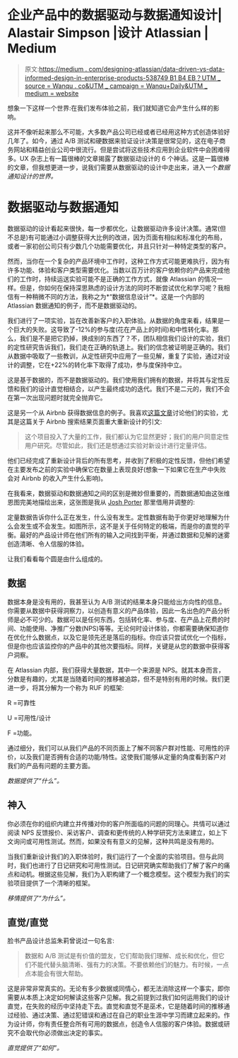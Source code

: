 # 企业产品中的数据驱动与数据通知设计| Alastair Simpson |设计 Atlassian | Medium

> 原文:[https://medium . com/designing-atlassian/data-driven-vs-data-informed-design-in-enterprise-products-538749 B1 B4 EB？UTM _ source = Wanqu . co&UTM _ campaign = Wanqu+Daily&UTM _ medium = website](https://medium.com/designing-atlassian/data-driven-vs-data-informed-design-in-enterprise-products-538749b1b4eb?utm_source=wanqu.co&utm_campaign=Wanqu+Daily&utm_medium=website)

想象一下这样一个世界:在我们发布体验之前，我们就知道它会产生什么样的影响。

这并不像听起来那么不可能，大多数产品公司已经或者已经用这种方式创造体验好几年了。如今，通过 A/B 测试和硬数据来验证设计决策是很常见的，这在电子商务网站和精益创业公司中很流行。但是尝试将这些技术应用到企业软件中会困难得多。UX 杂志上有一篇很棒的文章揭露了数据驱动设计的 6 个神话。这是一篇很棒的文章，但我想更进一步，说我们需要从数据驱动的设计中走出来，进入一个*数据通知设计的世界。*

# 数据驱动与数据通知

数据驱动的设计看起来很快，每一步都优化，让数据驱动许多设计决策。通常(但不总是)有可能通过小调整获得大比例的改进，因为页面有相似和标准化的布局，或者一家初创公司只有少数几个功能需要优化，并且只针对一种特定类型的客户。

然而，当你在一个复杂的产品环境中工作时，这种工作方式可能更难执行，因为有许多功能、体验和客户类型需要优化。当数以百万计的客户依赖你的产品来完成他们的工作时，持续运送实验可能不是正确的工作方式，就像 Atlassian 的情况一样。但是，你如何在保持深思熟虑的设计方法的同时不断尝试优化和学习呢？我相信有一种稍微不同的方法，我称之为*“数据信息设计”*。这是一个内部的 Atlassian 数据通知的例子，而不是数据驱动的。

我们进行了一项实验，旨在改善新客户的入职体验。从数据的角度来看，结果是一个巨大的失败。这导致了-12%的参与度(花在产品上的时间)和中性转化率。那么，我们是不是把它扔掉，换成别的东西了？不，团队相信我们设计的实验，我们的定性研究告诉我们，我们走在正确的轨道上。我们的信念被证明是正确的。我们从数据中吸取了一些教训，从定性研究中应用了一些见解，重复了实验，通过对设计的调整，它在+22%的转化率下取得了成功，参与度保持中立。

这是基于数据的，而不是数据驱动的。我们使用我们拥有的数据，并将其与定性反馈和我们的设计直觉相结合，以产生最终成功的迭代。我们不是二元的，我们不会在第一次出现问题时就完全抛弃它。

这是另一个从 Airbnb 获得数据信息的例子。我喜欢[这篇文章](http://nerds.airbnb.com/experiments-at-airbnb/)讨论他们的实验，尤其是这篇关于 Airbnb 搜索结果页面重大重新设计的引文:

> 这个项目投入了大量的工作，我们都认为它显然更好；我们的用户同意定性用户研究。尽管如此，我们还是想通过实验对新设计进行定量评估。



他们已经完成了重新设计背后的所有思考，并收到了积极的定性反馈，但他们希望在主要发布之前的实验中确保它在数量上表现良好(想象一下如果它在生产中失败会对 Airbnb 的收入产生什么影响)。

在我看来，数据驱动和数据通知之间的区别是微妙但重要的，而数据通知由这张维恩图完美地描绘出来，这张图是我从 [Josh Porter](http://bokardo.com/archives/growing-10-100-1000-users/) 那里借用并调整的:



定量数据告诉你什么正在发生，什么没有发生。定性数据有助于你更好地理解为什么会发生或不会发生。如图所示，这不是关于任何特定的极端，而是你的直觉的平衡。最好的产品设计师在他们所有的输入之间找到平衡，并通过数据和见解的迷雾创造清晰、令人信服的体验。

让我们看看每个圆是由什么组成的。

## 数据

数据本身是没有用的，我甚至认为 A/B 测试的结果本身只能给出方向性的信息。你需要从数据中获得洞察力，以创造有意义的产品体验，因此一名出色的产品分析师是必不可少的。数据可以是任何东西，包括转化率、参与度、在产品上花费的时间、功能使用、净推广分数(NPS)等等。无论何时设计体验，你都需要确保知道你在优化什么数据点，以及它是领先还是落后的指标。你应该只尝试优化一个指标，但是你也应该监控你的产品中的其他次要指标。同样，关键是从您的数据中获得客户洞察。

在 Atlassian 内部，我们获得大量数据，其中一个来源是 NPS。就其本身而言，分数是有趣的，尤其是当随着时间的推移被追踪，但不是特别有用的时候。我们更进一步，将其分解为一个称为 RUF 的框架:

R =可靠性

U =可用性/设计

F =功能。

通过细分，我们可以从我们产品的不同页面上了解不同客户群对性能、可用性的评价，以及我们是否拥有合适的功能/特性。这使我们能够从定量的角度看到客户对我们的产品有问题的主要方面。

*数据提供了“什么”。*

## 神入

你必须在你的组织内建立并传播对你的客户所面临的问题的同理心。共情可以通过阅读 NPS 反馈报价、采访客户、调查和更传统的人种学研究方法来建立，如上下文询问或可用性测试。然而，如果没有有意义的见解，这种共鸣是没有用的。

当我们重新设计我们的入职体验时，我们运行了一个全面的实验项目。但与此同时，我们也进行了日记研究和可用性测试。日记研究确实帮助我们了解了客户的痛点和动机。根据这些见解，我们为入职构建了一个概念模型。这个模型为我们的实验项目提供了一个清晰的框架。

*移情提供了“为什么”。*

## 直觉/直觉

脸书产品设计总监朱莉曾说过一句名言:

> 数据和 A/B 测试是有价值的盟友，它们帮助我们理解、成长和优化，但它们不能代替头脑清晰、强有力的决策。不要依赖他们的魅力。有时候，一点点本能会有很大帮助。

这是非常非常真实的。无论有多少数据或同情心，都无法消除这样一个事实，即你需要从本质上决定如何解读这些客户见解。我之前提到过我们如何运用我们的设计直觉，在失败的经历中坚持走下去。直觉和直觉不是巫术，它是随着时间的推移通过经验、通过决策、通过犯错误和通过在自己的职业生涯中学习而建立起来的。作为设计师，你有责任整合所有可用的数据点，创造令人信服的客户体验。数据或研究不会取代你必须做出决定的事实。

*直觉提供了“如何”。*



